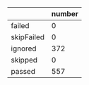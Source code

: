 |  | number |
|----| ---- |
| failed | 0|
| skipFailed | 0|
| ignored | 372|
| skipped | 0|
| passed | 557|
